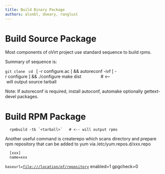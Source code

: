 ```yaml
---
title: Build Binary Package
authors: alonbl, dneary, ranglust
---
```


# Build Source Package

Most components of oVirt project use standard sequence to build rpms.

Summary of sequence is:

`git clone `<repository>
`cd `<repository>
      [ -r configure.ac ] && autoreconf -ivf
      [ -r configure ] && ./configure
      make dist                # <-- will output source tarball

Note: If autoreconf is required, install autoconf, automake optionally gettext-devel packages.

# Build RPM Package

      rpmbuild -tb `<tarball>`   # <-- will output rpms

Another useful command is createrepo which scans directory and prepare rpm repository that can be added to yum via /etc/yum.repos.d/xxx.repo

      [xxx]
      name=xxx
`baseurl=`[`file:///location/of/repository`](file:///location/of/repository)
      enabled=1
      gpgcheck=0
